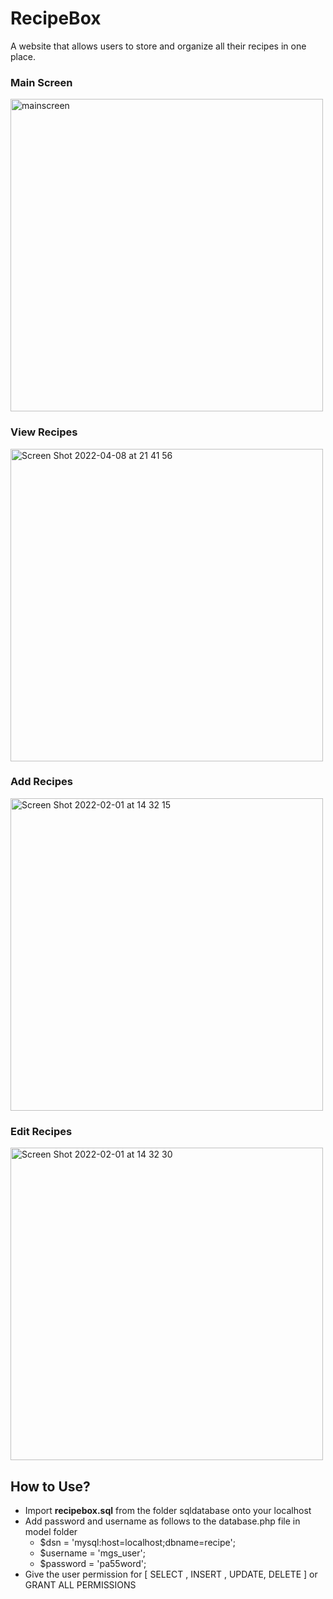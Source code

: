 # RecipeBox
A website that allows users to store and organize all their recipes in one place.



### Main Screen
<img width="500" alt="mainscreen" src="https://user-images.githubusercontent.com/82876331/161417118-7447fe80-42b3-4a6e-ba6d-beffd37c25bc.png">

### View Recipes
<img width="500" alt="Screen Shot 2022-04-08 at 21 41 56" src="https://user-images.githubusercontent.com/82876331/162437691-93cc34af-a0b5-4414-91cf-a6525201461f.png">

### Add Recipes
<img width="500" alt="Screen Shot 2022-02-01 at 14 32 15" src="https://user-images.githubusercontent.com/82876331/162437838-acd3b85f-68df-4e6e-a631-92ec43e22780.png">

### Edit Recipes
<img width="500" alt="Screen Shot 2022-02-01 at 14 32 30" src="https://user-images.githubusercontent.com/82876331/162437911-55b41a48-ff02-4141-976f-a0c9520919b7.png">

## How to Use?
- Import 	**recipebox.sql** from the folder sqldatabase onto your localhost
- Add password and username as follows to the database.php file in model folder
  - $dsn = 'mysql:host=localhost;dbname=recipe'; 
  - $username = 'mgs_user'; 
  - $password = 'pa55word';
- Give the user permission for [ SELECT , INSERT , UPDATE, DELETE ] or GRANT ALL PERMISSIONS
